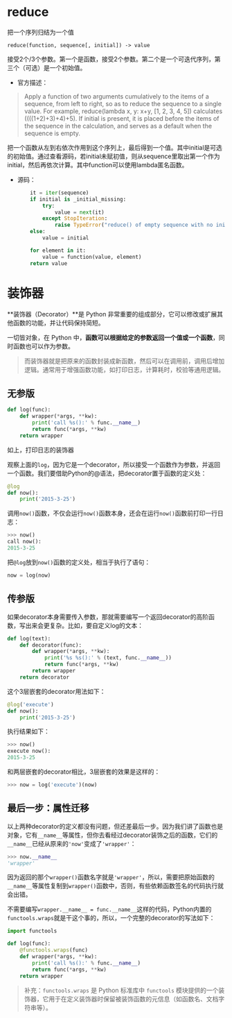 

# reduce

把一个序列归结为一个值

```
reduce(function, sequence[, initial]) -> value
```

接受2个/3个参数。第一个是函数，接受2个参数。第二个是一个可迭代序列，第三个（可选）是一个初始值。

- 官方描述：

> Apply a function of two arguments cumulatively to the items of a sequence, from left to right, so as to reduce the sequence to a single value. For example, reduce(lambda x, y: x+y, [1, 2, 3, 4, 5]) calculates ((((1+2)+3)+4)+5).  If initial is present, it is placed before the items of the sequence in the calculation, and serves as a default when the
> sequence is empty.

把一个函数从左到右依次作用到这个序列上，最后得到一个值。其中initial是可选的初始值。通过查看源码，若initial未赋初值，则从sequence里取出第一个作为initial，然后再依次计算。其中function可以使用lambda匿名函数。

- 源码：

  ```python
      it = iter(sequence)
      if initial is _initial_missing:
          try:
              value = next(it)
          except StopIteration:
              raise TypeError("reduce() of empty sequence with no initial value") from None
      else:
          value = initial
  
      for element in it:
          value = function(value, element)
      return value
  ```

# 装饰器

**装饰器（Decorator）**是 Python 非常重要的组成部分，它可以修改或扩展其他函数的功能，并让代码保持简短。

一切皆对象，在 Python 中，**函数可以根据给定的参数返回一个值或一个函数**，同时函数也可以作为参数。

> 而装饰器就是把原来的函数封装成新函数，然后可以在调用前，调用后增加逻辑。通常用于增强函数功能，如打印日志，计算耗时，校验等通用逻辑。

## 无参版

```python
def log(func):
    def wrapper(*args, **kw):
        print('call %s():' % func.__name__)
        return func(*args, **kw)
    return wrapper
```

如上，打印日志的装饰器

观察上面的`log`，因为它是一个decorator，所以接受一个函数作为参数，并返回一个函数。我们要借助Python的@语法，把decorator置于函数的定义处：

```python
@log
def now():
    print('2015-3-25')
```

调用`now()`函数，不仅会运行`now()`函数本身，还会在运行`now()`函数前打印一行日志：

```python
>>> now()
call now():
2015-3-25
```

把`@log`放到`now()`函数的定义处，相当于执行了语句：

```python
now = log(now)
```

## 传参版

如果decorator本身需要传入参数，那就需要编写一个返回decorator的高阶函数，写出来会更复杂。比如，要自定义log的文本：

```python
def log(text):
    def decorator(func):
        def wrapper(*args, **kw):
            print('%s %s():' % (text, func.__name__))
            return func(*args, **kw)
        return wrapper
    return decorator
```

这个3层嵌套的decorator用法如下：

```python
@log('execute')
def now():
    print('2015-3-25')
```

执行结果如下：

```python
>>> now()
execute now():
2015-3-25
```

和两层嵌套的decorator相比，3层嵌套的效果是这样的：

```python
>>> now = log('execute')(now)
```

## 最后一步：属性迁移

以上两种decorator的定义都没有问题，但还差最后一步。因为我们讲了函数也是对象，它有`__name__`等属性，但你去看经过decorator装饰之后的函数，它们的`__name__`已经从原来的`'now'`变成了`'wrapper'`：

```python
>>> now.__name__
'wrapper'
```

因为返回的那个`wrapper()`函数名字就是`'wrapper'`，所以，需要把原始函数的`__name__`等属性复制到`wrapper()`函数中，否则，有些依赖函数签名的代码执行就会出错。

不需要编写`wrapper.__name__ = func.__name__`这样的代码，Python内置的`functools.wraps`就是干这个事的，所以，一个完整的decorator的写法如下：

```python
import functools

def log(func):
    @functools.wraps(func)
    def wrapper(*args, **kw):
        print('call %s():' % func.__name__)
        return func(*args, **kw)
    return wrapper
```

> 补充：`functools.wraps` 是 Python 标准库中 `functools` 模块提供的一个装饰器，它用于在定义装饰器时保留被装饰函数的元信息（如函数名、文档字符串等）。
